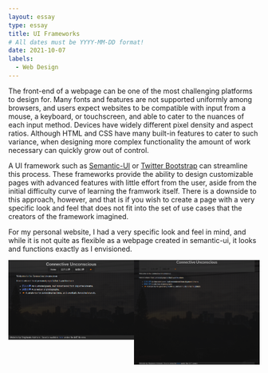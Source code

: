 ```yaml
---
layout: essay
type: essay
title: UI Frameworks
# All dates must be YYYY-MM-DD format!
date: 2021-10-07
labels:
  - Web Design
---
```


<!-- UI Frameworks are not simple. In fact, they can be almost as complicated to learn as a new programming language. Given that, why bother to use something like Semantic UI? What does one get in return for the investment of time and frustration? Why not just use raw HTML and CSS? Are the software engineering benefits of UI frameworks?

For this assignment, create an engaging and informative essay about UI Frameworks. You might want to discuss some of the issues raised above, as well as your own personal experience with Semantic UI. Or perhaps you’ve also used another framework such as Twitter Bootstrap. In that case, it might be interesting to read your perspective on a comparison of the two.

This essay is tailor made to include an image of a web page built with a UI framework (or even a comparison of web pages built with and without a UI framework).

Feel free to go in another direction entirely, as long as you are discussing UI Frameworks, and as long as the result is interesting, informative, and insightful. Write for the world! -->

The front-end of a webpage can be one of the most challenging platforms to design for. Many fonts and features are not supported uniformly among browsers, and users expect websites to be compatible with input from a mouse, a keyboard, or touchscreen, and able to cater to the nuances of each input method. Devices have widely different pixel density and aspect ratios. Although HTML and CSS have many built-in features to cater to such variance, when designing more complex functionality the amount of work necessary can quickly grow out of control.

A UI framework such as [Semantic-UI](https://semantic-ui.com) or [Twitter Bootstrap](https://getbootstrap.com) can streamline this process. These frameworks provide the ability to design customizable pages with advanced features with little effort from the user, aside from the initial difficulty curve of learning the framwork itself. There is a downside to this approach, however, and that is if you wish to create a page with a very specific look and feel that does not fit into the set of use cases that the creators of the framework imagined.

For my personal website, I had a very specific look and feel in mind, and while it is not quite as flexible as a webpage created in semantic-ui, it looks and functions exactly as I envisioned.

<div style="display: table">
  <div style="float: left; width: 50%">
    <img src="images/../../images/ui-frameworks-css.png" style="float: left; width: 100%">
  </div>
  <div style="float: left; width: 50%">
    <img src="images/../../images/ui-frameworks-semantic.png" style="float: left; width: 100%">
  </div>
</div>